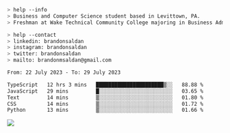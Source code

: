 ````bash
> help --info
> Business and Computer Science student based in Levittown, PA.
> Freshman at Wake Technical Community College majoring in Business Administration.
````

````bash
> help --contact
> linkedin: brandonsaldan
> instagram: brandonsaldan
> twitter: brandonsaldan
> mailto: brandonmsaldan@gmail.com
````

<!--START_SECTION:waka-->

```txt
From: 22 July 2023 - To: 29 July 2023

TypeScript   12 hrs 3 mins   ██████████████████████▒░░   88.88 %
JavaScript   29 mins         █░░░░░░░░░░░░░░░░░░░░░░░░   03.65 %
Text         14 mins         ▒░░░░░░░░░░░░░░░░░░░░░░░░   01.80 %
CSS          14 mins         ▒░░░░░░░░░░░░░░░░░░░░░░░░   01.72 %
Python       13 mins         ▒░░░░░░░░░░░░░░░░░░░░░░░░   01.66 %
```

<!--END_SECTION:waka-->

![](https://komarev.com/ghpvc/?username=brandonsaldan&color=6A8AFF)
